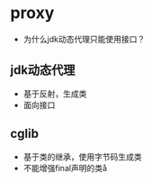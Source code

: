 # proxy

- 为什么jdk动态代理只能使用接口？

## jdk动态代理
- 基于反射，生成类
- 面向接口

## cglib
- 基于类的继承，使用字节码生成类
- 不能增强final声明的类å